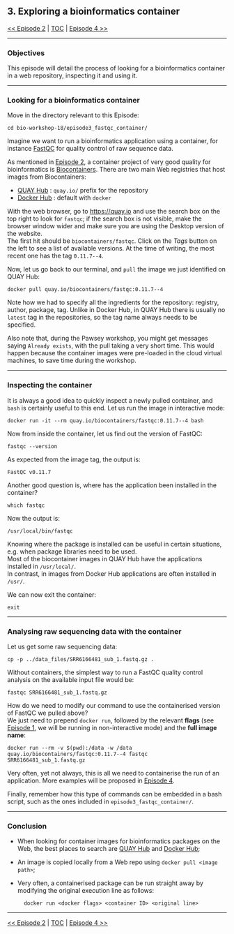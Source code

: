 ## 3. Exploring a bioinformatics container

 [\<\< Episode 2](https://github.com/PawseySC/bio-workshop-18/blob/master/2.containers.md)
 | [TOC](https://github.com/PawseySC/bio-workshop-18/blob/master/README.md) |
 [Episode 4 \>\>](https://github.com/PawseySC/bio-workshop-18/blob/master/4.wgs_workflow.md)
______


### Objectives
This episode will detail the process of looking for a bioinformatics container in a web repository, 
inspecting it and using it.


---
### Looking for a bioinformatics container
Move in the directory relevant to this Episode:

    cd bio-workshop-18/episode3_fastqc_container/

Imagine we want to run a bioinformatics application using a container, 
for instance [FastQC](http://www.bioinformatics.babraham.ac.uk/projects/fastqc/) for quality control of raw sequence data. 

As mentioned in [Episode 2](https://github.com/PawseySC/bio-workshop-18/blob/master/2.containers.md), 
a container project of very good quality for bioinformatics is [Biocontainers](https://github.com/BioContainers/containers). 
There are two main Web registries that host images from Biocontainers:
- [QUAY Hub](https://quay.io) : `quay.io/` prefix for the repository
- [Docker Hub](https://hub.docker.com) : default with `docker`

With the web browser, go to https://quay.io and use the search box on the top right to look for `fastqc`; 
if the search box is not visible, make the browser window wider and make sure you are using the Desktop version of the website.  
The first hit should be `biocontainers/fastqc`. Click on the *Tags* button on the left to see a list of available versions. 
At the time of writing, the most recent one has the tag `0.11.7--4`.

Now, let us go back to our terminal, and `pull` the image we just identified on QUAY Hub:

    docker pull quay.io/biocontainers/fastqc:0.11.7--4

Note how we had to specify all the ingredients for the repository: registry, author, package, tag. 
Unlike in Docker Hub, in QUAY Hub there is usually no `latest` tag in the repositories, so the tag name always needs 
to be specified.

Also note that, during the Pawsey workshop, you might get messages saying `Already exists`, with the pull taking a very short time. 
This would happen because the container images were pre-loaded in the cloud virtual machines, to save time during the workshop.


---
### Inspecting the container
It is always a good idea to quickly inspect a newly pulled container, and `bash` is certainly useful to this end.
Let us run the image in interactive mode:

    docker run -it --rm quay.io/biocontainers/fastqc:0.11.7--4 bash

Now from inside the container, let us find out the version of FastQC:

    fastqc --version

As expected from the image tag, the output is:

    FastQC v0.11.7

Another good question is, where has the application been installed in the container?

    which fastqc

Now the output is:

    /usr/local/bin/fastqc

Knowing where the package is installed can be useful in certain situations, e.g. when package libraries need to be used.  
Most of the biocontainer images in QUAY Hub have the applications installed in `/usr/local/`.  
In contrast, in images from Docker Hub applications are often installed in `/usr/`.

We can now exit the container:

    exit


---
### Analysing raw sequencing data with the container
Let us get some raw sequencing data:

    cp -p ../data_files/SRR6166481_sub_1.fastq.gz .

Without containers, the simplest way to run a FastQC quality control analysis on the available input file would be:

    fastqc SRR6166481_sub_1.fastq.gz

How do we need to modify our command to use the containerised version of FastQC we pulled above?  
We just need to prepend `docker run`, followed by the relevant **flags** (see [Episode 1](https://github.com/PawseySC/bio-workshop-18/blob/master/1.containers.md), we will be running in non-interactive mode) and the **full image name**:

    docker run --rm -v $(pwd):/data -w /data quay.io/biocontainers/fastqc:0.11.7--4 fastqc SRR6166481_sub_1.fastq.gz

Very often, yet not always, this is all we need to containerise the run of an application. 
More examples will be proposed in [Episode 4](https://github.com/PawseySC/bio-workshop-18/blob/master/4.wgs_workflow.md).

Finally, remember how this type of commands can be embedded in a bash script, 
such as the ones included in `episode3_fastqc_container/`.


---
### Conclusion
- When looking for container images for bioinformatics packages on the Web, the best places to search are [QUAY Hub](https://quay.io) and [Docker Hub](https://hub.docker.com);
- An image is copied locally from a Web repo using `docker pull <image path>`;
- Very often, a containerised package can be run straight away by modifying the original execution line as follows:  

        docker run <docker flags> <container ID> <original line>


______
 [\<\< Episode 2](https://github.com/PawseySC/bio-workshop-18/blob/master/2.containers.md)
 | [TOC](https://github.com/PawseySC/bio-workshop-18/blob/master/README.md) |
 [Episode 4 \>\>](https://github.com/PawseySC/bio-workshop-18/blob/master/4.wgs_workflow.md)
